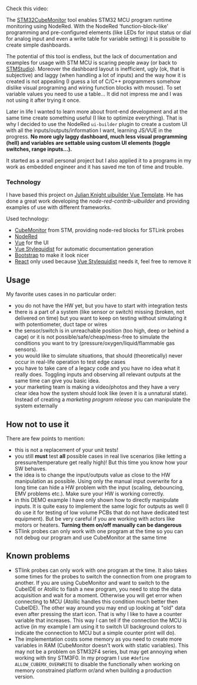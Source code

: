 Check this video:


The [STM32CubeMonitor](https://www.st.com/en/development-tools/stm32cubemonitor.html) tool enables STM32 MCU program runtime monitoring using NodeRed. With the NodeRed 'function-block-like' programming and pre-configured elements (like LEDs for input status or dial for analog input and even a write table for variable setting) it is possible to create simple dashboards.

The potential of this tool is endless, but the lack of documentation and examples for usage with STM MCU is scaring people away (or back to [STMStudio](https://www.st.com/en/development-tools/stm-studio-stm32.html)). Moreover the dashboard layout is inefficient, ugly (ok, that is subjective) and laggy (when handling a lot of inputs) and the way how it is created is not appealing (I guess a lot of C/C++ programmers somehow dislike visual programing and wiring function blocks with mouse). To set variable values you need to use a table... It did not impress me and I was not using it after trying it once. 

Later in life I wanted to learn more about front-end development and at the same time create something useful (I like to optimize everything). That is why I decided to use the NodeRed `ui-builder` plugin to create a custom UI with all the inputs/outputs/information I want, learning JS/VUE in the progress. **No more ugly laggy dashboard, much less visual programming (hell) and variables are settable using custom UI elements (toggle switches, range inputs...).**

It started as a small personal project but I also applied it to a programs in my work as embedded engineer and it has saved me ton of time and trouble. 

### Technology 

I have based this project on <a href="https://github.com/TotallyInformation/node-red-contrib-uibuilder/tree/main/templates/vue"> Julian Knight uibuilder Vue Template</a>. He has done a great work developing the *node-red-contrib-uibuilder* and providing examples of use with different frameworks.

Used technology: 
- [CubeMonitor](https://www.st.com/en/development-tools/stm32cubemonitor.html) from STM, providing node-red blocks for STLink probes 
- [NodeRed](https://nodered.org/)
- [Vue](https://vuejs.org/) for the UI
- [Vue Stylequidist](https://vue-styleguidist.github.io/) for automatic documentation generation
- [Bootstrap](https://getbootstrap.com/) to make it look nicer 
- [React](https://reactjs.org/) only used because [Vue Stylequidist](https://vue-styleguidist.github.io/) needs it, feel free to remove it 


## Usage 

My favorite uses cases in no particular order: 

- you do not have the HW yet, but you have to start with integration tests
- there is a part of a system (like sensor or switch) missing (broken, not delivered on time) but you want to keep on testing without simulating it with potentiometer, duct tape or wires 
- the sensor/switch is in unreachable position (too high, deep or behind a cage) or it is not possible/safe/cheap/mess-free to simulate the conditions you want to try (pressure/oxygen/liquid/flammable gas sensors).
- you would like to simulate situations, that should (theoretically) never occur in real-life operation to test edge cases
- you have to take care of a legacy code and you have no idea what it really does. Toggling inputs and observing all relevant outputs at the same time can give you basic idea. 
- your marketing team is making a video/photos and they have a very clear idea how the system should look like (even it is a unnatural state). Instead of creating a *marketing program release* you can manipulate the system externally  


## How not to use it  

There are few points to mention:

- this is not a replacement of your unit tests! 
- you still **must** test **all** possible cases in real live scenarios (like letting a pressure/temperature get really high)! But this time you know how your SW behaves. 
- the idea is to change the input/outputs value as close to the HW manipulation as possible. Using only the manual input overwrite for a long time can hide a HW problem with the input (scaling, debouncing, EMV problems etc.). Make sure your HW is working correctly.
- in this DEMO example I have only shown how to directly manipulate inputs. It is quite easy to implement the same logic for outputs as well (I do use it for testing of low volume PCBs that do not have dedicated test equipment). But be very careful if you are working with actors like motors or heaters. **Turning them on/off manually can be dangerous** 
- STlink probes can only work with one program at the time so you can not debug our program and use CubeMonitor at the same time 


## Known problems

- STlink probes can only work with one program at the time. It also takes some times for the probes to switch the connection from one program to another. If you are using CubeMonitor and want to switch to the CubeIDE or Atollic to flash a new program, you need to stop the data acquisition and wait for a moment. Otherwise you will get error when connecting to MCU (Atollic handles this condition much better then CubeIDE). The other way around you may end up looking at "old" data even after pressing the start icon. That is why I like to have a counter variable that increases. This way I can tell if the connection the MCU is active (in my example I am using it to switch UI background colors to indicate the connection to MCU but a simple counter print will do). 
- The implementation costs some memory as you need to create more variables in RAM (CubeMonitor doesn't work with static variables). This may not be a problem on STM32F4 series, but may get annoying when working with tiny STM3F0. In my program I use `#define ALLOW_CUBEMX_OVERWRITE` to disable the functionally when working on memory constrained platform or/and when building a production version. 